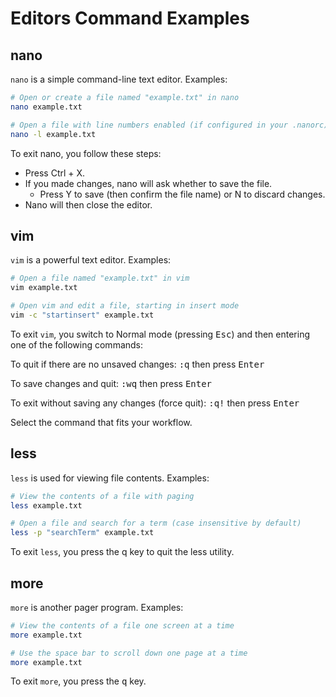 # Editors Command Examples

## nano
`nano` is a simple command-line text editor. Examples:

```bash
# Open or create a file named "example.txt" in nano
nano example.txt

# Open a file with line numbers enabled (if configured in your .nanorc)
nano -l example.txt
```

To exit nano, you follow these steps:
- Press Ctrl + X.
- If you made changes, nano will ask whether to save the file.
    - Press Y to save (then confirm the file name) or N to discard changes.
- Nano will then close the editor.

## vim
`vim` is a powerful text editor. Examples:

```bash
# Open a file named "example.txt" in vim
vim example.txt

# Open vim and edit a file, starting in insert mode
vim -c "startinsert" example.txt
```

To exit `vim`, you switch to Normal mode (pressing <kbd>Esc</kbd>) and then entering one of the following commands:

To quit if there are no unsaved changes:
<kbd>:q</kbd> then press <kbd>Enter</kbd>

To save changes and quit:
<kbd>:wq</kbd> then press <kbd>Enter</kbd>

To exit without saving any changes (force quit):
<kbd>:q!</kbd> then press <kbd>Enter</kbd>

Select the command that fits your workflow.


## less
`less` is used for viewing file contents. Examples:

```bash
# View the contents of a file with paging
less example.txt

# Open a file and search for a term (case insensitive by default)
less -p "searchTerm" example.txt
```
To exit `less`, you press the q key to quit the less utility.

## more
`more` is another pager program. Examples:

```bash
# View the contents of a file one screen at a time
more example.txt

# Use the space bar to scroll down one page at a time
more example.txt
```

To exit `more`, you press the <kbd>q</kbd> key.